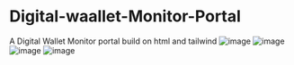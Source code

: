 # Digital-waallet-Monitor-Portal
A Digital Wallet Monitor portal build on html and tailwind
![image](https://user-images.githubusercontent.com/82168872/186892303-48b420a1-f340-40d9-ba54-aae3352bd81b.png)
![image](https://user-images.githubusercontent.com/82168872/186892234-210829c5-60f5-4ec6-bb32-65d387447050.png)
![image](https://user-images.githubusercontent.com/82168872/186892448-e75a2bec-f631-4ea6-ad16-749072a2089d.png)
![image](https://user-images.githubusercontent.com/82168872/186892499-91b832fd-90fd-4e89-b49e-39ed4f28aaeb.png)
